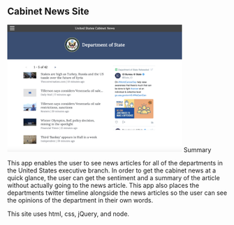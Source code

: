Cabinet News Site
-----------------

<img src="app_screen_shot.png" width="400px" alt="alt Cabinet News Screenshot" />
Summary

This app enables the user to see news articles for all of the departments in the United States executive branch. In order to get the cabinet news at a quick glance, the user can get the sentiment and a summary of the article without actually going to the news article. This app also places the departments twitter timeline alongside the news articles so the user can see the opinions of the department in their own words.

This site uses html, css, jQuery, and node.